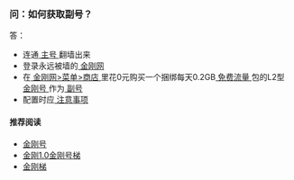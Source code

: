#### 
### 问：如何获取副号？
答：
- 连通[ 主号 ](https://github.com/a2zitpro/web/blob/master/mainkkid.md)翻墙出来
- 登录永远被墙的[ 金刚网 ](https://github.com/a2zitpro/web/blob/master/kksitecn.md)
- 在[ 金刚网>菜单>商店 ](https://atozitpro.net/shop)里花0元购买一个捆绑每天0.2GB[ 免费流量 ](https://github.com/a2zitpro/web/blob/master/kkdatatrafficfree)包的L2型[ 金刚号 ](https://github.com/a2zitpro/web/blob/master/kkid)作为[ 副号 ](https://github.com/a2zitpro/web/blob/master/auxiliarykkid.md)
- 配置时应[ 注意事项 ](https://github.com/a2zitpro/web/blob/master/配置注意事项)

#### 推荐阅读

- [金刚号](https://github.com/a2zitpro/web/blob/master/list_kkid.md)
- [金刚1.0金刚号梯](https://github.com/a2zitpro/web/blob/master/list_helpkkvpn1.0.md)
- [金刚梯](https://github.com/a2zitpro/web/blob/master/dlb.md)
